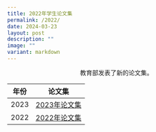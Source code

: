 ```yaml
---
title: 2022年学生论文集
permalink: /2022/
date: 2024-03-23
layout: post
description: ""
image: ""
variant: markdown
---
```

<center> 教育部发表了新的论文集。<br>


| 年份| 论文集|
| -------- | -------- | 
| 2023 | [2023年论文集](/files/CLEP_Press_Release.pdf)| 
| 2022 | [2022年论文集](/files/.pdf)| 
	

</center>